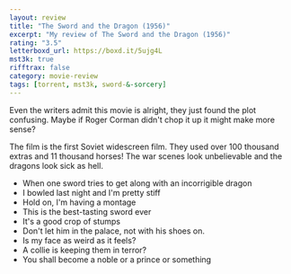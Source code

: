 ```yaml
---
layout: review
title: "The Sword and the Dragon (1956)"
excerpt: "My review of The Sword and the Dragon (1956)"
rating: "3.5"
letterboxd_url: https://boxd.it/5ujg4L
mst3k: true
rifftrax: false
category: movie-review
tags: [torrent, mst3k, sword-&-sorcery]
---
```


Even the writers admit this movie is alright, they just found the plot confusing. Maybe if Roger Corman didn't chop it up it might make more sense?

The film is the first Soviet widescreen film. They used over 100 thousand extras and 11 thousand horses! The war scenes look unbelievable and the dragons look sick as hell.

- When one sword tries to get along with an incorrigible dragon
- I bowled last night and I'm pretty stiff
- Hold on, I'm having a montage
- This is the best-tasting sword ever
- It's a good crop of stumps
- Don't let him in the palace, not with his shoes on.
- Is my face as weird as it feels?
- A collie is keeping them in terror?
- You shall become a noble or a prince or something
